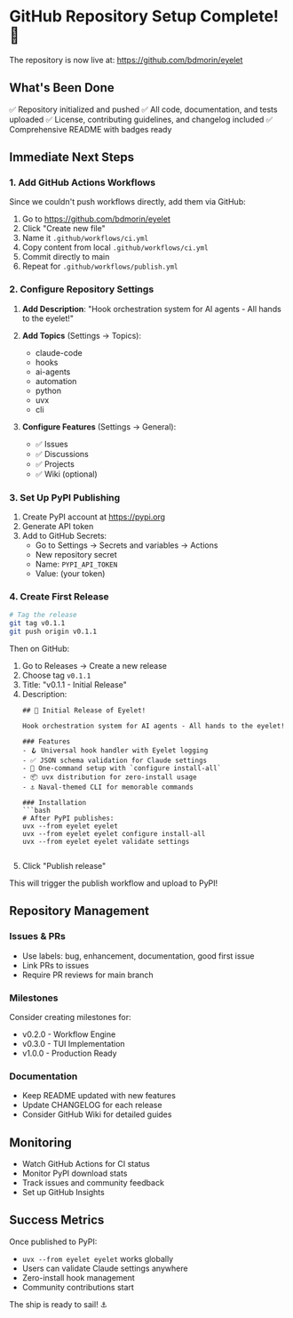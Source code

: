 # GitHub Repository Setup Complete! 🎉

The repository is now live at: https://github.com/bdmorin/eyelet

## What's Been Done

✅ Repository initialized and pushed
✅ All code, documentation, and tests uploaded
✅ License, contributing guidelines, and changelog included
✅ Comprehensive README with badges ready

## Immediate Next Steps

### 1. Add GitHub Actions Workflows

Since we couldn't push workflows directly, add them via GitHub:

1. Go to https://github.com/bdmorin/eyelet
2. Click "Create new file"
3. Name it `.github/workflows/ci.yml`
4. Copy content from local `.github/workflows/ci.yml`
5. Commit directly to main
6. Repeat for `.github/workflows/publish.yml`

### 2. Configure Repository Settings

1. **Add Description**: 
   "Hook orchestration system for AI agents - All hands to the eyelet!"

2. **Add Topics** (Settings → Topics):
   - claude-code
   - hooks
   - ai-agents
   - automation
   - python
   - uvx
   - cli

3. **Configure Features** (Settings → General):
   - ✅ Issues
   - ✅ Discussions
   - ✅ Projects
   - ✅ Wiki (optional)

### 3. Set Up PyPI Publishing

1. Create PyPI account at https://pypi.org
2. Generate API token
3. Add to GitHub Secrets:
   - Go to Settings → Secrets and variables → Actions
   - New repository secret
   - Name: `PYPI_API_TOKEN`
   - Value: (your token)

### 4. Create First Release

```bash
# Tag the release
git tag v0.1.1
git push origin v0.1.1
```

Then on GitHub:
1. Go to Releases → Create a new release
2. Choose tag `v0.1.1`
3. Title: "v0.1.1 - Initial Release"
4. Description:
   ```
   ## 🎉 Initial Release of Eyelet!
   
   Hook orchestration system for AI agents - All hands to the eyelet!
   
   ### Features
   - 🪝 Universal hook handler with Eyelet logging
   - ✅ JSON schema validation for Claude settings
   - 🚀 One-command setup with `configure install-all`
   - 📦 uvx distribution for zero-install usage
   - ⚓ Naval-themed CLI for memorable commands
   
   ### Installation
   ```bash
   # After PyPI publishes:
   uvx --from eyelet eyelet
   uvx --from eyelet eyelet configure install-all
   uvx --from eyelet eyelet validate settings
   ```
   ```
5. Click "Publish release"

This will trigger the publish workflow and upload to PyPI!

## Repository Management

### Issues & PRs
- Use labels: bug, enhancement, documentation, good first issue
- Link PRs to issues
- Require PR reviews for main branch

### Milestones
Consider creating milestones for:
- v0.2.0 - Workflow Engine
- v0.3.0 - TUI Implementation
- v1.0.0 - Production Ready

### Documentation
- Keep README updated with new features
- Update CHANGELOG for each release
- Consider GitHub Wiki for detailed guides

## Monitoring

- Watch GitHub Actions for CI status
- Monitor PyPI download stats
- Track issues and community feedback
- Set up GitHub Insights

## Success Metrics

Once published to PyPI:
- `uvx --from eyelet eyelet` works globally
- Users can validate Claude settings anywhere
- Zero-install hook management
- Community contributions start

The ship is ready to sail! ⚓